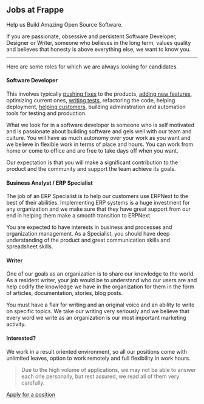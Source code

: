 <section class='section-padding text-center'>
	<h1>Jobs at Frappe</h1>
	<p class="lead mb-5">Help us Build Amazing Open Source Software.</p>
</section>

<!-- no-sidebar -->


If you are passionate, obsessive and persistent Software Developer, Designer or Writer, someone who believes in the long term, values quality and believes that honesty is above everything else, we want to know you.

---

Here are some roles for which we are always looking for candidates.

#### Software Developer

This involves typically [pushing fixes](https://github.com/frappe/erpnext/issues) to the products, [adding new features](https://github.com/frappe/erpnext/issues?labels=feature+request&page=1&state=open), optimizing current ones, [writing tests](https://travis-ci.org/frappe/erpnext), refactoring the code, helping deployment, [helping customers](https://discuss.erpnext.com), building administration and automation tools for testing and production.

What we look for in a software developer is someone who is self motivated and is passionate about building software and gels well with our team and culture. You will have as much autonomy over your work as you want and we believe in flexible work in terms of place and hours. You can work from home or come to office and are free to take days off when you want.

Our expectation is that you will make a significant contribution to the product and the community and support the team achieve its goals.

#### Business Analyst / ERP Specialist

The job of an ERP Specialist is to help our customers use ERPNext to the best of their abilities. Implementing ERP systems is a huge investment for any organization and we make sure that they have great support from our end in helping them make a smooth transition to ERPNext.

You are expected to have interests in business and processes and organization management. As a Specialist, you should have deep understanding of the product and great communication skills and spreadsheet skills.

#### Writer

One of our goals as an organization is to share our knowledge to the world. As a resident writer, your job would be to understand who our users are and help codify the knowledge we have in the organization for them in the form of articles, documentation, stories, blog posts.

You must have a flair for writing and an original voice and an ability to write on specific topics. We take our writing very seriously and we believe that every word we write as an organization is our most important marketing activity.

#### Interested?

We work in a result oriented environment, so all our positions come with unlimited leaves, option to work remotely and full flexibility in work hours.

> Due to the high volume of applications, we may not be able to answer each one personally, but rest assured, we read all of them very carefully.

<a href="/join-us" class="btn btn-dark" style="margin-bottom: 15px;">Apply for a position</a>
